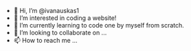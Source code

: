 - 👋 Hi, I’m @ivanauskas1
- 👀 I’m interested in coding a website!
- 🌱 I’m currently learning to code one by myself from scratch.
- 💞️ I’m looking to collaborate on ...
- 📫 How to reach me ...

<!---
ivanauskas1/ivanauskas1 is a ✨ special ✨ repository because its `README.md` (this file) appears on your GitHub profile.
You can click the Preview link to take a look at your changes.
--->

